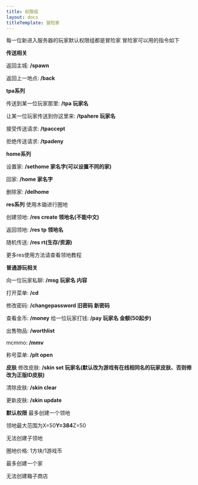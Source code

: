 ```yaml
---
title: 权限组
layout: docs
titleTemplate: 冒险家
---
```


每一位新进入服务器的玩家默认权限组都是冒险家
冒险家可以用的指令如下

**传送相关**

返回主城: **/spawn**

返回上一地点: **/back**

**tpa系列**

传送到某一位玩家那里: **/tpa 玩家名**

让某一位玩家传送到你这里来: **/tpahere 玩家名**

接受传送请求: **/tpaccept**

拒绝传送请求: **/tpadeny**

**home系列**

设置家: **/sethome 家名字(可以设置不同的家)**

回家: **/home 家名字**

删除家: **/delhome**

**res系列**
使用木锄进行圈地

创建领地: **/res create 领地名(不能中文)**

返回领地: **/res tp 领地名**

随机传送: **/res rt(生存/资源)**

更多res使用方法请查看领地教程

**普通游玩相关**

向一位玩家私聊: **/msg 玩家名 内容**

打开菜单: **/cd**

修改密码: **/changepassword 旧密码 新密码**

查看金币: **/money**
给一位玩家打钱: **/pay 玩家名 金额(50起步)**

出售物品: **/worthlist**

mcmmo: **/mmv**

称号菜单: **/plt open**

**皮肤**
修改皮肤: **/skin set 玩家名(默认改为游戏有在线相同名的玩家皮肤、否则修改为正版ID皮肤)**

清除皮肤: **/skin clear**

更新皮肤: **/skin update**

**默认权限**
最多创建一个领地


领地最大范围为X=50**Y=384**Z=50

无法创建子领地

圈地价格: 1方块/1游戏币

最多创建一个家

无法创建箱子商店
